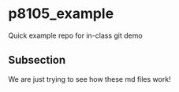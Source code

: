 # p8105_example

Quick example repo for in-class git demo

## Subsection

We are just trying to see how these md files work!